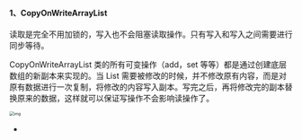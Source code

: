 #### 1、CopyOnWriteArrayList

读取是完全不用加锁的，写入也不会阻塞读取操作。只有写入和写入之间需要进行同步等待。

CopyOnWriteArrayList 类的所有可变操作（add，set 等等）都是通过创建底层数组的新副本来实现的。当 List 需要被修改的时候，并不修改原有内容，而是对原有数据进行一次复制，将修改的内容写入副本。写完之后，再将修改完的副本替换原来的数据，这样就可以保证写操作不会影响读操作了。

<img src="https://pics3.baidu.com/feed/0ff41bd5ad6eddc45b5024cac6559ff5536633e6.jpeg?token=699798863bd621e68ab89a5af7293744&s=1BA478221F9E45C85CC3205E0200D0F2" alt="img" style="zoom:50%;" />

- 
